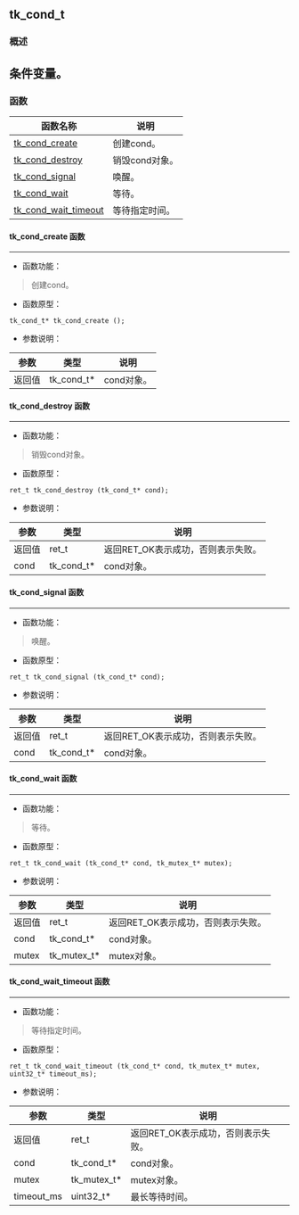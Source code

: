 ## tk\_cond\_t
### 概述
条件变量。
----------------------------------
### 函数
<p id="tk_cond_t_methods">

| 函数名称 | 说明 | 
| -------- | ------------ | 
| <a href="#tk_cond_t_tk_cond_create">tk\_cond\_create</a> | 创建cond。 |
| <a href="#tk_cond_t_tk_cond_destroy">tk\_cond\_destroy</a> | 销毁cond对象。 |
| <a href="#tk_cond_t_tk_cond_signal">tk\_cond\_signal</a> | 唤醒。 |
| <a href="#tk_cond_t_tk_cond_wait">tk\_cond\_wait</a> | 等待。 |
| <a href="#tk_cond_t_tk_cond_wait_timeout">tk\_cond\_wait\_timeout</a> | 等待指定时间。 |
#### tk\_cond\_create 函数
-----------------------

* 函数功能：

> <p id="tk_cond_t_tk_cond_create">创建cond。

* 函数原型：

```
tk_cond_t* tk_cond_create ();
```

* 参数说明：

| 参数 | 类型 | 说明 |
| -------- | ----- | --------- |
| 返回值 | tk\_cond\_t* | cond对象。 |
#### tk\_cond\_destroy 函数
-----------------------

* 函数功能：

> <p id="tk_cond_t_tk_cond_destroy">销毁cond对象。

* 函数原型：

```
ret_t tk_cond_destroy (tk_cond_t* cond);
```

* 参数说明：

| 参数 | 类型 | 说明 |
| -------- | ----- | --------- |
| 返回值 | ret\_t | 返回RET\_OK表示成功，否则表示失败。 |
| cond | tk\_cond\_t* | cond对象。 |
#### tk\_cond\_signal 函数
-----------------------

* 函数功能：

> <p id="tk_cond_t_tk_cond_signal">唤醒。

* 函数原型：

```
ret_t tk_cond_signal (tk_cond_t* cond);
```

* 参数说明：

| 参数 | 类型 | 说明 |
| -------- | ----- | --------- |
| 返回值 | ret\_t | 返回RET\_OK表示成功，否则表示失败。 |
| cond | tk\_cond\_t* | cond对象。 |
#### tk\_cond\_wait 函数
-----------------------

* 函数功能：

> <p id="tk_cond_t_tk_cond_wait">等待。

* 函数原型：

```
ret_t tk_cond_wait (tk_cond_t* cond, tk_mutex_t* mutex);
```

* 参数说明：

| 参数 | 类型 | 说明 |
| -------- | ----- | --------- |
| 返回值 | ret\_t | 返回RET\_OK表示成功，否则表示失败。 |
| cond | tk\_cond\_t* | cond对象。 |
| mutex | tk\_mutex\_t* | mutex对象。 |
#### tk\_cond\_wait\_timeout 函数
-----------------------

* 函数功能：

> <p id="tk_cond_t_tk_cond_wait_timeout">等待指定时间。

* 函数原型：

```
ret_t tk_cond_wait_timeout (tk_cond_t* cond, tk_mutex_t* mutex, uint32_t* timeout_ms);
```

* 参数说明：

| 参数 | 类型 | 说明 |
| -------- | ----- | --------- |
| 返回值 | ret\_t | 返回RET\_OK表示成功，否则表示失败。 |
| cond | tk\_cond\_t* | cond对象。 |
| mutex | tk\_mutex\_t* | mutex对象。 |
| timeout\_ms | uint32\_t* | 最长等待时间。 |
